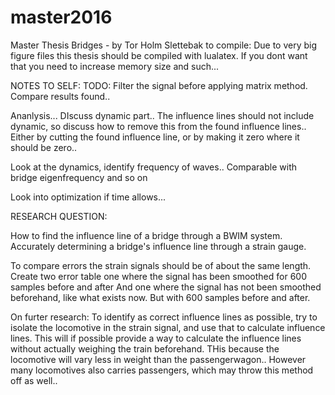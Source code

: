 # master2016
Master Thesis Bridges - by Tor Holm Slettebak
to compile:
Due to very big figure files this thesis should be compiled with lualatex.
If you dont want that you need to increase memory size and such...



NOTES TO SELF:
TODO:
Filter the signal before applying matrix method.
Compare results found..

Ananlysis... DIscuss dynamic part..
The influence lines should not include dynamic, so discuss how to remove this from the found influence lines..
Either by cutting the found influence line, or by making it zero where it should be zero..

Look at the dynamics, identify frequency of waves.. Comparable with bridge eigenfrequency and so on

Look into optimization if time allows...


RESEARCH QUESTION:

How to find the influence line of a bridge through a BWIM system.
Accurately determining a bridge's influence line through a strain gauge.


To compare errors the strain signals should be of about the same length.
Create two error table one where the signal has been smoothed for 600 samples before and after
And one where the signal has not been smoothed beforehand, like what exists now. But with 600 samples before and after.


On furter research:
To identify as correct influence lines as possible, try to isolate the locomotive in the strain signal, and use that to calculate influence lines.
This will if possible provide a way to calculate the influence lines without actually weighing the train beforehand. THis because the locomotive will vary less in weight than the passengerwagon.. However many locomotives also carries passengers, which may throw this method off as well..

